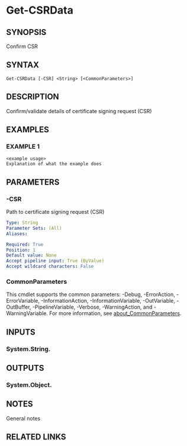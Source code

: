 # Get-CSRData

## SYNOPSIS
Confirm CSR

## SYNTAX

```
Get-CSRData [-CSR] <String> [<CommonParameters>]
```

## DESCRIPTION
Confirm/validate details of certificate signing request (CSR)

## EXAMPLES

### EXAMPLE 1
```
<example usage>
Explanation of what the example does
```

## PARAMETERS

### -CSR
Path to certificate signing request (CSR)

```yaml
Type: String
Parameter Sets: (All)
Aliases:

Required: True
Position: 1
Default value: None
Accept pipeline input: True (ByValue)
Accept wildcard characters: False
```

### CommonParameters
This cmdlet supports the common parameters: -Debug, -ErrorAction, -ErrorVariable, -InformationAction, -InformationVariable, -OutVariable, -OutBuffer, -PipelineVariable, -Verbose, -WarningAction, and -WarningVariable. For more information, see [about_CommonParameters](http://go.microsoft.com/fwlink/?LinkID=113216).

## INPUTS

### System.String.
## OUTPUTS

### System.Object.
## NOTES
General notes

## RELATED LINKS
